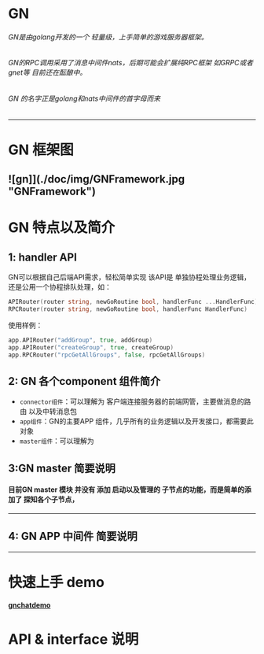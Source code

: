 # GN
###### GN是由golang开发的一个 轻量级，上手简单的游戏服务器框架。  <br>
###### GN的RPC调用采用了消息中间件nats，后期可能会扩展纯RPC框架 如GRPC或者gnet等 目前还在酝酿中。<br>
###### GN 的名字正是golang和nats中间件的首字母而来 <br>


--------------

# GN 框架图
![gn]](./doc/img/GNFramework.jpg "GNFramework")
--------------

# GN 特点以及简介
## 1: handler API 
GN可以根据自己后端API需求，轻松简单实现 该API是 单独协程处理业务逻辑，还是公用一个协程排队处理，如：<br>
```go
APIRouter(router string, newGoRoutine bool, handlerFunc ...HandlerFunc)
RPCRouter(router string, newGoRoutine bool, handlerFunc HandlerFunc)
```
使用样例：
```go
app.APIRouter("addGroup", true, addGroup)
app.APIRouter("createGroup", true, createGroup)
app.RPCRouter("rpcGetAllGroups", false, rpcGetAllGroups)
```

## 2: GN 各个component 组件简介
* `connector组件`：可以理解为 客户端连接服务器的前端网管，主要做消息的路由 以及中转消息包
* `app组件`：GN的主要APP 组件，几乎所有的业务逻辑以及开发接口，都需要此对象
* `master组件`：可以理解为

## 3:GN master 简要说明
#### 目前GN master 模块 并没有 添加 启动以及管理的 子节点的功能，而是简单的添加了  探知各个子节点，
------------
## 4: GN APP 中间件 简要说明
    
------------
# 快速上手 demo
 #### [gnchatdemo](https://github.com/wmyi/gnchatdemo "gnchatdemo")
# API & interface 说明

